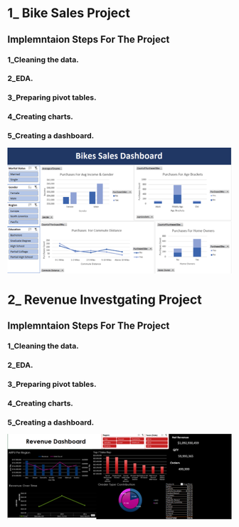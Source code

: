 # 1_ Bike Sales Project

## Implemntaion Steps For The Project
### 1_Cleaning the data.
### 2_EDA.
### 3_Preparing pivot tables.
### 4_Creating charts.
### 5_Creating a dashboard.

![](Images/0.png)



# 2_ Revenue Investgating Project

## Implemntaion Steps For The Project
### 1_Cleaning the data.
### 2_EDA.
### 3_Preparing pivot tables.
### 4_Creating charts.
### 5_Creating a dashboard.

![](Images/1.png)
